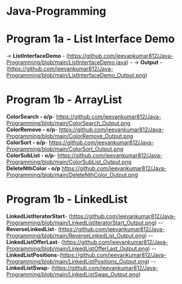 # Java-Programming

# Program 1a - List Interface Demo
-> **ListInterfaceDemo** - (https://github.com/jeevankumar812/Java-Programming/blob/main/ListInterfaceDemo.java)  - -> **Output** - (https://github.com/jeevankumar812/Java-Programming/blob/main/ListInterfaceDemo_Output.png)

# Program 1b - ArrayList
**ColorSearch - o/p**- https://github.com/jeevankumar812/Java-Programming/blob/main/ColorSearch_Output.png  
**ColorRemove - o/p**- https://github.com/jeevankumar812/Java-Programming/blob/main/ColorRemove_Output.png  
**ColorSort - o/p**- https://github.com/jeevankumar812/Java-Programming/blob/main/ColorSort_Output.png  
**ColorSubList - o/p**- https://github.com/jeevankumar812/Java-Programming/blob/main/ColorSubList_Output.png  
**DeleteNthColor - o/p** https://github.com/jeevankumar812/Java-Programming/blob/main/DeleteNthColor_Output.png

# Program 1b - LinkedList
**LinkedListIteratorStart**- (https://github.com/jeevankumar812/Java-Programming/blob/main/LinkedListIteratorStart_Output.png) -- **ReverseLinkedList**- (https://github.com/jeevankumar812/Java-Programming/blob/main/ReverseLinkedList_Output.png) -- **LinkedListOfferLast**- (https://github.com/jeevankumar812/Java-Programming/blob/main/LinkedListOfferLast_Output.png) -- **LinkedListPositions**-(https://github.com/jeevankumar812/Java-Programming/blob/main/LinkedListPositions_Output.png) -- **LinkedListSwap**- (https://github.com/jeevankumar812/Java-Programming/blob/main/LinkedListSwap_Output.png)


